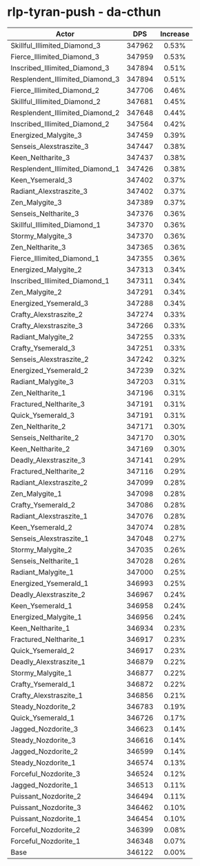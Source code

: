 # rlp-tyran-push - da-cthun
| Actor | DPS | Increase |
|---|:---:|:---:|
|Skillful_Illimited_Diamond_3|347962|0.53%|
|Fierce_Illimited_Diamond_3|347959|0.53%|
|Inscribed_Illimited_Diamond_3|347894|0.51%|
|Resplendent_Illimited_Diamond_3|347894|0.51%|
|Fierce_Illimited_Diamond_2|347706|0.46%|
|Skillful_Illimited_Diamond_2|347681|0.45%|
|Resplendent_Illimited_Diamond_2|347648|0.44%|
|Inscribed_Illimited_Diamond_2|347564|0.42%|
|Energized_Malygite_3|347459|0.39%|
|Senseis_Alexstraszite_3|347447|0.38%|
|Keen_Neltharite_3|347437|0.38%|
|Resplendent_Illimited_Diamond_1|347426|0.38%|
|Keen_Ysemerald_3|347402|0.37%|
|Radiant_Alexstraszite_3|347402|0.37%|
|Zen_Malygite_3|347389|0.37%|
|Senseis_Neltharite_3|347376|0.36%|
|Skillful_Illimited_Diamond_1|347370|0.36%|
|Stormy_Malygite_3|347370|0.36%|
|Zen_Neltharite_3|347365|0.36%|
|Fierce_Illimited_Diamond_1|347355|0.36%|
|Energized_Malygite_2|347313|0.34%|
|Inscribed_Illimited_Diamond_1|347311|0.34%|
|Zen_Malygite_2|347291|0.34%|
|Energized_Ysemerald_3|347288|0.34%|
|Crafty_Alexstraszite_2|347274|0.33%|
|Crafty_Alexstraszite_3|347266|0.33%|
|Radiant_Malygite_2|347255|0.33%|
|Crafty_Ysemerald_3|347251|0.33%|
|Senseis_Alexstraszite_2|347242|0.32%|
|Energized_Ysemerald_2|347239|0.32%|
|Radiant_Malygite_3|347203|0.31%|
|Zen_Neltharite_1|347196|0.31%|
|Fractured_Neltharite_3|347191|0.31%|
|Quick_Ysemerald_3|347191|0.31%|
|Zen_Neltharite_2|347171|0.30%|
|Senseis_Neltharite_2|347170|0.30%|
|Keen_Neltharite_2|347169|0.30%|
|Deadly_Alexstraszite_3|347141|0.29%|
|Fractured_Neltharite_2|347116|0.29%|
|Radiant_Alexstraszite_2|347099|0.28%|
|Zen_Malygite_1|347098|0.28%|
|Crafty_Ysemerald_2|347086|0.28%|
|Radiant_Alexstraszite_1|347076|0.28%|
|Keen_Ysemerald_2|347074|0.28%|
|Senseis_Alexstraszite_1|347048|0.27%|
|Stormy_Malygite_2|347035|0.26%|
|Senseis_Neltharite_1|347028|0.26%|
|Radiant_Malygite_1|347000|0.25%|
|Energized_Ysemerald_1|346993|0.25%|
|Deadly_Alexstraszite_2|346967|0.24%|
|Keen_Ysemerald_1|346958|0.24%|
|Energized_Malygite_1|346956|0.24%|
|Keen_Neltharite_1|346934|0.23%|
|Fractured_Neltharite_1|346917|0.23%|
|Quick_Ysemerald_2|346917|0.23%|
|Deadly_Alexstraszite_1|346879|0.22%|
|Stormy_Malygite_1|346877|0.22%|
|Crafty_Ysemerald_1|346872|0.22%|
|Crafty_Alexstraszite_1|346856|0.21%|
|Steady_Nozdorite_2|346783|0.19%|
|Quick_Ysemerald_1|346726|0.17%|
|Jagged_Nozdorite_3|346623|0.14%|
|Steady_Nozdorite_3|346616|0.14%|
|Jagged_Nozdorite_2|346599|0.14%|
|Steady_Nozdorite_1|346574|0.13%|
|Forceful_Nozdorite_3|346524|0.12%|
|Jagged_Nozdorite_1|346513|0.11%|
|Puissant_Nozdorite_2|346494|0.11%|
|Puissant_Nozdorite_3|346462|0.10%|
|Puissant_Nozdorite_1|346454|0.10%|
|Forceful_Nozdorite_2|346399|0.08%|
|Forceful_Nozdorite_1|346348|0.07%|
|Base|346122|0.00%|
